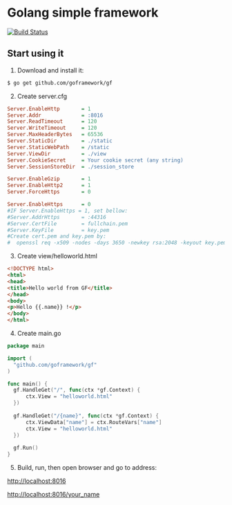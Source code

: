 # Golang simple framework
[![Build Status](https://travis-ci.org/goframework/gf.png?branch=master)](https://travis-ci.org/goframework/gf)

## Start using it
1. Download and install it:
  
  ```sh
$ go get github.com/goframework/gf
```
2. Create server.cfg
  
  ```INI
Server.EnableHttp		= 1
Server.Addr 			= :8016
Server.ReadTimeout		= 120
Server.WriteTimeout		= 120
Server.MaxHeaderBytes	= 65536
Server.StaticDir		= ./static
Server.StaticWebPath	= /static
Server.ViewDir			= ./view
Server.CookieSecret		= Your cookie secret (any string)
Server.SessionStoreDir	= ./session_store

Server.EnableGzip		= 1
Server.EnableHttp2		= 1
Server.ForceHttps		= 0

Server.EnableHttps		= 0
#IF Server.EnableHttps = 1, set bellow:
#Server.AddrHttps 		= :44316
#Server.CertFile		= fullchain.pem
#Server.KeyFile			= key.pem
#Create cert.pem and key.pem by:
#  openssl req -x509 -nodes -days 3650 -newkey rsa:2048 -keyout key.pem -out cert.pem

```
3. Create view/helloworld.html
  
  ```html
<!DOCTYPE html>
<html>
<head>
<title>Hello world from GF</title>
</head>
<body>
<p>Hello {{.name}} !</p>
</body>
</html>
```

4. Create main.go
  
  ```go
package main

import (
	"github.com/goframework/gf"
)

func main() {
	gf.HandleGet("/", func(ctx *gf.Context) {
		ctx.View = "helloworld.html"
	})
	
	gf.HandleGet("/{name}", func(ctx *gf.Context) {
		ctx.ViewData["name"] = ctx.RouteVars["name"]
		ctx.View = "helloworld.html"
	})
	
	gf.Run()
}
```

5. Build, run, then open browser and go to address:
  
  [http://localhost:8016](http://localhost:8016)
  
  [http://localhost:8016/your_name](http://localhost:8016/your_name)

